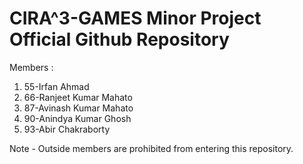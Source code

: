 # CIRA^3-GAMES Minor Project Official Github Repository
Members :
1) 55-Irfan Ahmad
2) 66-Ranjeet Kumar Mahato
3) 87-Avinash Kumar Mahato
4) 90-Anindya Kumar Ghosh
5) 93-Abir Chakraborty

Note - Outside members are prohibited from entering this repository.
